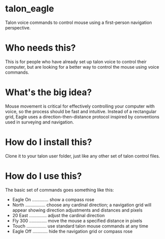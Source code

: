 # talon_eagle
Talon voice commands to control mouse using a first-person navigation perspective.
# Who needs this?
This is for people who have already set up talon voice to control their computer, but are looking for a better way to control the mouse using voice commands.
# What's the big idea?
Mouse movement is critical for effectively controlling your computer with voice, so the process should be fast and intuitive. Instead of a rectangular grid, Eagle uses a direction-then-distance protocol inspired by conventions used in surveying and navigation. 
# How do I install this?
Clone it to your talon user folder, just like any other set of talon control files. 
# How do I use this? 
The basic set of commands goes something like this:
* Eagle On ............. show a compass rose
* North ................ choose any cardinal direction; a navigation grid will appear showing direction adjustments and distances and pixels
* 20 East .............. adjust the cardinal direction
* Fly 300 .............. move the mouse a specified distance in pixels
* Touch ................ use standard talon mouse commands at any time
* Eagle Off ............ hide the navigation grid or compass rose
